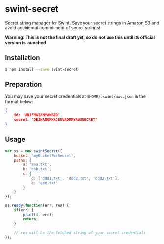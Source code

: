 # swint-secret
Secret string manager for Swint. Save your secret strings in Amazon S3 and avoid accidental commitment of secret strings!

**Warning: This is not the final draft yet, so do not use this until its official version is launched**

## Installation
```sh
$ npm install --save swint-secret
```

## Preparation
You may save your secret credentials at `$HOME/.swint/aws.json` in the format below:
```json
{
	id: 'ADJFNAIAMYAWSID',
	secret: 'DEJNARGMKAJENVADMMYAWSSECRET'
}
```

## Usage
```javascript
var ss = new swintSecret({
	bucket: 'myBucketForSecret',
	paths: {
		a: 'aaa.txt',
		b: 'bbb.txt',
		c: {
			d: ['ddd1.txt', 'ddd2.txt', 'ddd3.txt'],
			e: 'eee.txt'
		}
	}
});

ss.ready(function(err, res) {
	if(err) {
		print(4, err);
		return;
	}

	// res will be the fetched string of your secret credentials
});
```
